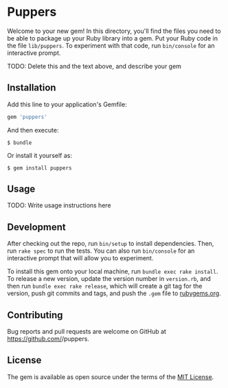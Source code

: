 # Puppers

Welcome to your new gem! In this directory, you'll find the files you need to be able to package up your Ruby library into a gem. Put your Ruby code in the file `lib/puppers`. To experiment with that code, run `bin/console` for an interactive prompt.

TODO: Delete this and the text above, and describe your gem

## Installation

Add this line to your application's Gemfile:

```ruby
gem 'puppers'
```

And then execute:

    $ bundle

Or install it yourself as:

    $ gem install puppers

## Usage

TODO: Write usage instructions here

## Development

After checking out the repo, run `bin/setup` to install dependencies. Then, run `rake spec` to run the tests. You can also run `bin/console` for an interactive prompt that will allow you to experiment.

To install this gem onto your local machine, run `bundle exec rake install`. To release a new version, update the version number in `version.rb`, and then run `bundle exec rake release`, which will create a git tag for the version, push git commits and tags, and push the `.gem` file to [rubygems.org](https://rubygems.org).

## Contributing

Bug reports and pull requests are welcome on GitHub at https://github.com/<ElleeB>/puppers.

## License

The gem is available as open source under the terms of the [MIT License](https://opensource.org/licenses/MIT).
